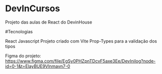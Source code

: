 # DevInCursos
Projeto das aulas de React do DevinHouse

#Tecnologias

React
Javascript
Projeto criado com Vite
Prop-Types para a validação dos tipos

Figma do projeto: https://www.figma.com/file/EgSy0PHZpnTDcvF5axe3Ee/DevInilog?node-id=0-1&t=ElayBUE9Vlnmavn7-0
